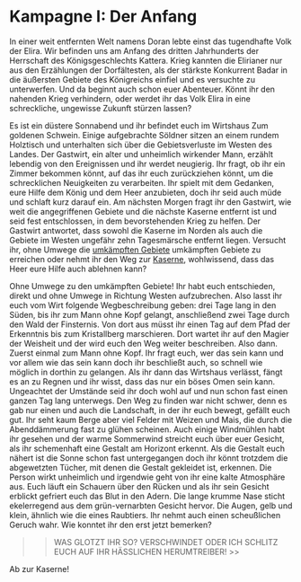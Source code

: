 # Kampagne I: Der Anfang
In einer weit entfernten Welt namens Doran lebte einst das tugendhafte Volk der Elira. Wir befinden uns am Anfang des dritten Jahrhunderts der Herrschaft des Königsgeschlechts Kattera. Krieg kannten die Elirianer nur aus den Erzählungen der Dorfältesten, als der stärkste Konkurrent  Badar in die äußersten Gebiete des Königreichs einfiel und es versuchte zu unterwerfen. Und da beginnt auch schon euer Abenteuer. Könnt ihr den nahenden Krieg verhindern, oder werdet ihr das Volk Elira in eine schreckliche, ungewisse Zukunft stürzen lassen?

Es ist ein düstere Sonnabend und ihr befindet euch im Wirtshaus Zum goldenen Schwein. Einige aufgebrachte Söldner sitzen an einem rundem Holztisch und unterhalten sich über die Gebietsverluste im Westen des Landes. Der Gastwirt, ein alter und unheimlich wirkender Mann, erzählt lebendig von den Ereignissen und ihr werdet neugierig. Ihr fragt, ob ihr ein Zimmer bekommen könnt, auf das ihr euch zurückziehen könnt, um die schrecklichen Neuigkeiten zu verarbeiten. Ihr spielt mit dem Gedanken, eure Hilfe dem König und dem Heer anzubieten, doch ihr seid auch müde und schlaft kurz darauf ein. Am nächsten Morgen fragt ihr den Gastwirt, wie weit die angegriffenen Gebiete und die nächste Kaserne entfernt ist und seid fest entschlossen, in dem bevorstehenden Krieg zu helfen. Der Gastwirt antwortet, dass sowohl die Kaserne im Norden als auch die Gebiete im Westen ungefähr zehn Tagesmärsche entfernt liegen. Versucht ihr, ohne Umwege die [umkämpften Gebiete](#umkaempftenGebiete) umkämpften Gebiete zu erreichen oder nehmt ihr den Weg zur [Kaserne](#Kaserne), wohlwissend, dass das Heer eure Hilfe auch ablehnen kann?

Ohne Umwege zu den umkämpften Gebiete! <a name="umkaempftenGebiete"></a>
Ihr habt euch entschieden, direkt und ohne Umwege in Richtung Westen aufzubrechen. Also lasst ihr euch vom Wirt folgende Wegbeschreibung geben: drei Tage lang in den Süden, bis ihr zum Mann ohne Kopf gelangt, anschließend zwei Tage durch den Wald der Finsternis. Von dort aus müsst ihr einen Tag auf dem Pfad der Erkenntnis bis zum Kristallberg marschieren. Dort wartet ihr auf den Magier der Weisheit und der wird euch den Weg weiter beschreiben. Also dann. Zuerst einmal zum Mann ohne Kopf. Ihr fragt euch, wer das sein kann und vor allem wie das sein kann doch ihr beschließt auch, so schnell wie möglich in dorthin zu gelangen. Als ihr dann das Wirtshaus verlässt, fängt es an zu Regnen und ihr wisst, dass das nur ein böses Omen sein kann. Ungeachtet der Umstände seid ihr doch wohl auf und nun schon fast einen ganzen Tag lang unterwegs. Den Weg zu finden war nicht schwer, denn es gab nur einen und auch die Landschaft, in der ihr euch bewegt, gefällt euch gut. Ihr seht kaum Berge aber viel Felder mit Weizen und Mais, die durch die Abenddämmerung fast zu glühen scheinen. Auch einige Windmühlen habt ihr gesehen und der warme Sommerwind streicht euch über euer Gesicht, als ihr schemenhaft eine Gestalt am Horizont erkennt. Als die Gestalt euch nähert ist die Sonne schon fast untergegangen doch ihr könnt trotzdem die abgewetzten Tücher, mit denen die Gestalt gekleidet ist, erkennen. Die Person wirkt unheimlich und irgendwie geht von ihr eine kalte Atmosphäre aus. Euch läuft ein Schauern über den Rücken und als ihr sein Gesicht erblickt gefriert euch das Blut in den Adern. Die lange krumme Nase sticht ekelerregend aus dem grün-vernarbten Gesicht hervor. Die Augen, gelb und klein, ähnlich wie die eines Raubtiers. Ihr nehmt auch einen scheußlichen Geruch wahr. Wie konntet ihr den erst jetzt bemerken?

>> WAS GLOTZT IHR SO? VERSCHWINDET ODER ICH SCHLITZ EUCH AUF IHR HÄSSLICHEN HERUMTREIBER! >>

Ab zur Kaserne! <a name="Kaserne"></a>
